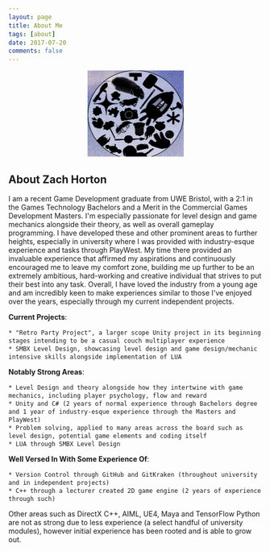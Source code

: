 ```yaml
---
layout: page
title: About Me
tags: [about]
date: 2017-07-20
comments: false
---
```

    
<center>
<figure>
        <img src="../assets/img/mylogo.png" class="img-circle animated rotateIn">
</figure>

</center>

## About Zach Horton
I am a recent Game Development graduate from UWE Bristol, with a 2:1 in the Games Technology Bachelors and a Merit in the Commercial Games Development Masters. I'm especially passionate for level design and game mechanics alongside their theory, as well as overall gameplay programming. I have developed these and other prominent areas to further heights, especially in university where I was provided with industry-esque experience and tasks through PlayWest. My time there provided an invaluable experience that affirmed my aspirations and continuously encouraged me to leave my comfort zone, building me up further to be an extremely ambitious, hard-working and creative individual that strives to put their best into any task. Overall, I have loved the industry from a young age and am incredibly keen to make experiences similar to those I've enjoyed over the years, especially through my current independent projects. 

**Current Projects**:

	* "Retro Party Project", a larger scope Unity project in its beginning stages intending to be a casual couch multiplayer experience	
	* SMBX Level Design, showcasing level design and game design/mechanic intensive skills alongside implementation of LUA

**Notably Strong Areas**:

	* Level Design and theory alongside how they intertwine with game mechanics, including player psychology, flow and reward	
	* Unity and C# (2 years of normal experience through Bachelors degree and 1 year of industry-esque experience through the Masters and PlayWest)
	* Problem solving, applied to many areas across the board such as level design, potential game elements and coding itself
	* LUA through SMBX Level Design
	
**Well Versed In With Some Experience Of**:

	* Version Control through GitHub and GitKraken (throughout university and in independent projects)	
	* C++ through a lecturer created 2D game engine (2 years of experience through such)
	
Other areas such as DirectX C++, AIML, UE4, Maya and TensorFlow Python are not as strong due to less experience (a select handful of university modules), however initial experience has been rooted and is able to grow out.